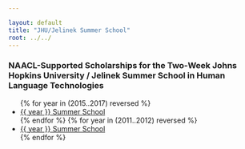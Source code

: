 ```yaml
---

layout: default
title: "JHU/Jelinek Summer School"
root: ../../
---
```


### NAACL-Supported Scholarships for the Two-Week Johns Hopkins University / Jelinek Summer School in Human Language Technologies

<p>
<ul>
{% for year in (2015..2017) reversed %}

<li>
<a href="{{ site.baseurl }}/calls/summerschool/{{ year }}/index.html">{{ year }} Summer School</a>

</li>
{% endfor %}
{% for year in (2011..2012) reversed %}

<li>
<a href="{{ site.baseurl }}/calls/summerschool/{{ year }}/index.html">{{ year }} Summer School</a>

</li>
{% endfor %}

</ul>
</p>


